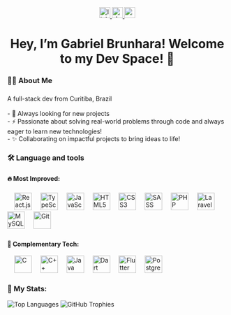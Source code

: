 <br clear="both">

###

<div align="center">
  <a href="https://www.linkedin.com/in/gabriel-brunhara-049b43248/" target="_blank">
    <img src="https://img.shields.io/static/v1?message=LinkedIn&logo=linkedin&label=&color=0077B5&logoColor=white&labelColor=&style=for-the-badge" height="25" alt="linkedin logo" />
  </a>
  <a href="https://gabrielbrunhara.github.io/ReactPortfolio/" target="_blank">
    <img src="https://img.shields.io/static/v1?message=Portf%C3%B3lio&logo=dev.to&label=&color=4A2CC5&logoColor=white&labelColor=&style=for-the-badge" height="25" alt="devto logo" />
  </a>
  <a href="mailto:gabrielbrunhara02@gmail.com?subject=Assunto%20do%20Email&body=Olá%2C%20Gabriel!" target="_blank">
    <img src="https://img.shields.io/static/v1?message=Gmail&logo=gmail&label=&color=D14836&logoColor=white&labelColor=&style=for-the-badge" height="25" alt="gmail logo" />
  </a>

</div>

###

<h1 align="center">Hey, I’m Gabriel Brunhara! Welcome to my Dev Space! 🚀</h1>

###

<h3 align="left">👨‍💻  About Me</h3>

###

<p align="left">A full-stack dev from Curitiba, Brazil<br><br>
- 🔭 Always looking for new projects<br>
- ⚡ Passionate about solving real-world problems through code and always eager to learn new technologies!<br>
- ✨ Collaborating on impactful projects to bring ideas to life!</p>

###

<h3 align="left">🛠 Language and tools</h3>

###

<h4 align="left">🔥 Most Improved:</h4>

###

<div align="left">
  <img width="12" />
  <img src="https://cdn.jsdelivr.net/gh/devicons/devicon/icons/react/react-original.svg" height="40" alt="React.js" />
  <img width="12" />
  <img src="https://cdn.jsdelivr.net/gh/devicons/devicon/icons/typescript/typescript-original.svg" height="40" alt="TypeScript" />
  <img width="12" />
  <img src="https://cdn.jsdelivr.net/gh/devicons/devicon/icons/javascript/javascript-original.svg" height="40" alt="JavaScript" />
  <img width="12" />
  <img src="https://cdn.jsdelivr.net/gh/devicons/devicon/icons/html5/html5-original.svg" height="40" alt="HTML5" />
  <img width="12" />
  <img src="https://cdn.jsdelivr.net/gh/devicons/devicon/icons/css3/css3-original.svg" height="40" alt="CSS3" />
  <img width="12" />
  <img src="https://cdn.jsdelivr.net/gh/devicons/devicon/icons/sass/sass-original.svg" height="40" alt="SASS" />
  <img width="12" />
  <img src="https://cdn.jsdelivr.net/gh/devicons/devicon/icons/php/php-original.svg" height="40" alt="PHP" />
  <img width="12" />
  <img src="https://cdn.jsdelivr.net/gh/devicons/devicon/icons/laravel/laravel-original.svg" height="40" alt="Laravel" />
  <img width="12" />
  <img src="https://cdn.jsdelivr.net/gh/devicons/devicon/icons/mysql/mysql-original.svg" height="40" alt="MySQL" />
  <img width="12" />
  <img src="https://cdn.jsdelivr.net/gh/devicons/devicon/icons/git/git-original.svg" height="40" alt="Git" />
</div>

###

<h4 align="left">📔 Complementary Tech:</h4>

<div align="left">
  <img width="12" />
  <img src="https://cdn.jsdelivr.net/gh/devicons/devicon/icons/c/c-original.svg" height="40" alt="C" />
  <img width="12" />
  <img src="https://cdn.jsdelivr.net/gh/devicons/devicon/icons/cplusplus/cplusplus-original.svg" height="40" alt="C++" />
  <img width="12" />
  <img src="https://cdn.jsdelivr.net/gh/devicons/devicon/icons/java/java-original.svg" height="40" alt="Java" />
  <img width="12" />
  <img src="https://cdn.jsdelivr.net/gh/devicons/devicon/icons/dart/dart-original.svg" height="40" alt="Dart" />
  <img width="12" />
  <img src="https://cdn.jsdelivr.net/gh/devicons/devicon/icons/flutter/flutter-original.svg" height="40" alt="Flutter" />
  <img width="12" />
  <img src="https://cdn.jsdelivr.net/gh/devicons/devicon/icons/postgresql/postgresql-original.svg" height="40" alt="PostgreSQL" />
</div>

###

<h3 align="left">🚀 My Stats:</h3>

<div align="left">
  <img src="https://github-readme-stats.vercel.app/api/top-langs/?username=GabrielBrunhara&layout=compact&theme=dark" alt="Top Languages" />
  <img src="https://github-profile-trophy.vercel.app/?username=GabrielBrunhara&theme=darkhub" alt="GitHub Trophies" />
</div>

###
